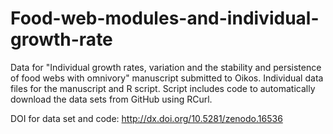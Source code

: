 # Food-web-modules-and-individual-growth-rate
Data for "Individual growth rates, variation and the stability and persistence of food webs with omnivory" manuscript submitted to Oikos. Individual data files for the manuscript and R script. Script includes code to automatically download the data sets from GitHub using RCurl.

DOI for data set and code: http://dx.doi.org/10.5281/zenodo.16536
